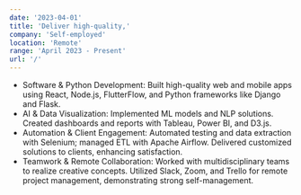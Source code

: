 ```yaml
---
date: '2023-04-01'
title: 'Deliver high-quality,'
company: 'Self-employed'
location: 'Remote'
range: 'April 2023 - Present'
url: '/'
---
```


- Software & Python Development: Built high-quality web and mobile apps using React, Node.js, FlutterFlow, and Python frameworks like Django and Flask.
- AI & Data Visualization: Implemented ML models and NLP solutions. Created dashboards and reports with Tableau, Power BI, and D3.js.
- Automation & Client Engagement: Automated testing and data extraction with Selenium; managed ETL with Apache Airflow. Delivered customized solutions to clients, enhancing satisfaction.
- Teamwork & Remote Collaboration: Worked with multidisciplinary teams to realize creative concepts. Utilized Slack, Zoom, and Trello for remote project management, demonstrating strong self-management.
